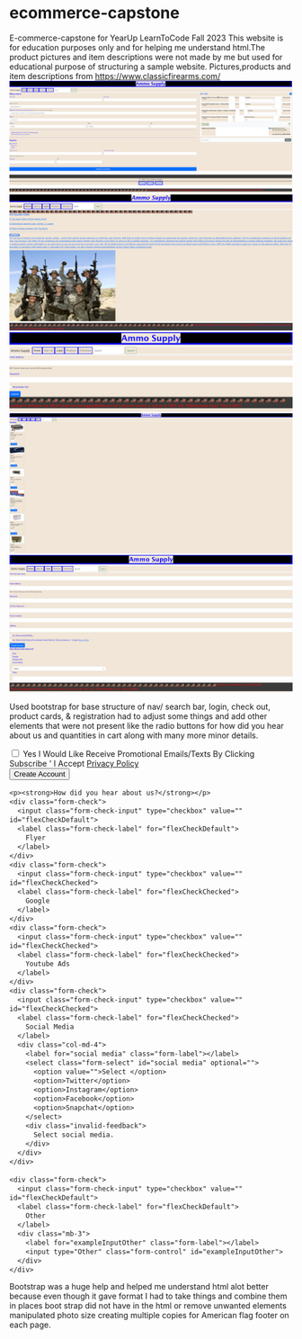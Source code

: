 # ecommerce-capstone
E-commerce-capstone for YearUp LearnToCode Fall 2023
This website is for education purposes only and for helping me understand html.The product pictures and item descriptions were not made by me but used for educational purpose of structuring a  sample website.
Pictures,products and item descriptions from https://www.classicfirearms.com/
<img src="/images/checkoutpage.png">
<img src="/images/homepage.png">
<img src="/images/loginpage.png">
<img src="/images/productspage.png">
<img src="/images/signupPage.png">


Used bootstrap for base structure of nav/ search bar, login, check out, product cards, & registration had to adjust some things and add other elements that were not present like the radio buttons for how did you hear about us and quantities in cart along with many more minor details.
     <div class="mb-3 form-check">
        <input type="checkbox" class="form-check-input" id="exampleCheck1">
        <label class="form-check-label" for="exampleCheck1"> Yes I Would Like Receive Promotional Emails/Texts By
          Clicking Subscribe ' I Accept <a href="">Privacy Policy</a> </label>
      </div>
      <button type="submit" class="btn btn-primary"> Create Account</button>
    </form>

    <p><strong>How did you hear about us?</strong></p>
    <div class="form-check">
      <input class="form-check-input" type="checkbox" value="" id="flexCheckDefault">
      <label class="form-check-label" for="flexCheckDefault">
        Flyer
      </label>
    </div>
    <div class="form-check">
      <input class="form-check-input" type="checkbox" value="" id="flexCheckChecked">
      <label class="form-check-label" for="flexCheckChecked">
        Google
      </label>
    </div>
    <div class="form-check">
      <input class="form-check-input" type="checkbox" value="" id="flexCheckChecked">
      <label class="form-check-label" for="flexCheckChecked">
        Youtube Ads
      </label>
    </div>
    <div class="form-check">
      <input class="form-check-input" type="checkbox" value="" id="flexCheckChecked">
      <label class="form-check-label" for="flexCheckChecked">
        Social Media
      </label>
      <div class="col-md-4">
        <label for="social media" class="form-label"></label>
        <select class="form-select" id="social media" optional="">
          <option value="">Select </option>
          <option>Twitter</option>
          <option>Instagram</option>
          <option>Facebook</option>
          <option>Snapchat</option>
        </select>
        <div class="invalid-feedback">
          Select social media.
        </div>
      </div>
    </div>

    <div class="form-check">
      <input class="form-check-input" type="checkbox" value="" id="flexCheckDefault">
      <label class="form-check-label" for="flexCheckDefault">
        Other
      </label>
      <div class="mb-3">
        <label for="exampleInputOther" class="form-label"></label>
        <input type="Other" class="form-control" id="exampleInputOther">
      </div>
    </div>

Bootstrap was a huge help and helped me understand html alot better because even though it gave format I had to take things and combine them in places boot strap did not have in the html or remove unwanted elements 
manipulated photo size creating multiple copies for American flag footer on each page.

